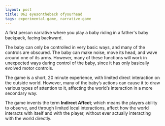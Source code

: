 ```yaml
---
layout: post
title: 062 eyesontheback ofyourhead
tags: experimental-game, narrative-game
---
```

A first person narrative where you play a baby riding in a father's baby backpack, facing backward.

The baby can only be controlled in very basic ways, and many of the controls are obscured.  The baby can make noise, move its head, and wave around one of its arms.  However, many of these functions will work in unexpected ways during control of the baby, since it has only basically evolved motor controls.

The game is a short, 20 minute experience, with limited direct interaction on the outside world.  However, many of the baby’s actions can cause it to draw various types of attention to it, affecting the world’s interaction in a more secondary way.

The game invents the term **Indirect Affect**; which means the players ability to observe, and through limited local interactions, affect how the world interacts with itself and with the player, without ever actually interacting with the world directly.